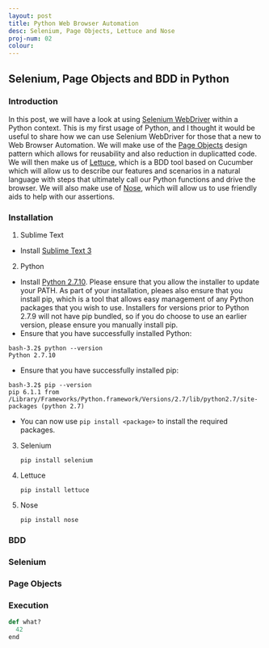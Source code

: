 ```yaml
---
layout: post
title: Python Web Browser Automation
desc: Selenium, Page Objects, Lettuce and Nose
proj-num: 02
colour: 
---
```




## Selenium, Page Objects and BDD in Python
### Introduction
In this post, we will have a look at using [Selenium WebDriver](http://www.seleniumhq.org/projects/webdriver/) within a Python context.  This is my first usage of Python, and I thought it would be useful to share how we can use Selenium WebDriver for those that a new to Web Browser Automation.  We will make use of the [Page Objects](http://selenium-python.readthedocs.org/page-objects.html) design pattern which allows for reusability and also reduction in duplicatted code.  We will then make us of [Lettuce](http://lettuce.it/), which is a BDD tool based on Cucumber which will allow us to describe our features and scenarios in a natural language with steps that ultimately call our Python functions and drive the browser.  We will also make use of [Nose](http://nose.readthedocs.org/en/latest/testing_tools.html), which will allow us to use friendly aids to help with our assertions.

### Installation
1. Sublime Text
  * Install [Sublime Text 3](http://www.sublimetext.com/3)
2. Python
  * Install [Python 2.7.10](https://www.python.org/downloads/release/python-2710/).  Please ensure that you allow the installer to update your PATH.  As part of your installation, pleaes also ensure that you install pip, which is a tool that allows easy management of any Python packages that you wish to use.  Installers for versions prior to Python 2.7.9 will not have pip bundled, so if you do choose to use an earlier version, please ensure you manually install pip.
  * Ensure that you have successfully installed Python:  
   ```
   bash-3.2$ python --version
   Python 2.7.10
   ```
  * Ensure that you have successfully installed pip:  
   ```
   bash-3.2$ pip --version
   pip 6.1.1 from /Library/Frameworks/Python.framework/Versions/2.7/lib/python2.7/site-packages (python 2.7)
   ```
  * You can now use ```pip install <package>``` to install the required packages.
3. Selenium  
   ```
   pip install selenium
   ```
4. Lettuce  
   ```
   pip install lettuce
   ```
5. Nose  
   ```
   pip install nose
   ```

### BDD

### Selenium

### Page Objects

### Execution

>
~~~ python
def what?
  42
end
~~~
